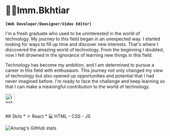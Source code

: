 # 👨‍💻Imm.Bkhtiar

**`[Web Developer/Deesigner/Video Editor]`**

I'm a fresh graduate who used to be uninterested in the world of technology. My journey to this field began in an unexpected way. I started looking for ways to fill up time and discover new interests. That's where I discovered the amazing world of technology. From the beginning I doubted, now I felt drowned in the ignorance of learning new things in this field.

Technology has become my ambition, and I am determined to pursue a career in this field with enthusiasm. This journey not only changed my view of technology but also opened up opportunities and potential that I had never imagined before. I'm ready to face the challenge and keep learning so that I can make a meaningful contribution to the world of technology.

[<img src='https://cdn.jsdelivr.net/npm/simple-icons@3.0.1/icons/instagram.svg' alt='instagram' height='30'>](https://www.instagram.com/imm.bkhtiar/)  

<br>
## Skils
* ⚛ React
* 💻 HTML - CSS - JS

![Anurag's GitHub stats](https://github-readme-stats.vercel.app/api?username=imm-bkhtiar&show_icons=true&theme=radical)
<!-- <p align="left">
  <a href="https://www.instagram.com/imm.bkhtiar/">
    <img alt="Instagram" title="Follow My Instagram" src="https://custom-icon-badges.demolab.com/instagram/instagram-svgrepo-com"/>
  </a>
</p> 
-->

